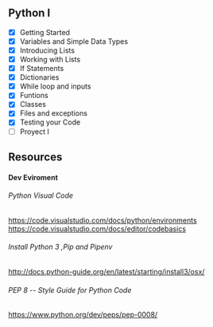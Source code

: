 ## Python I

- [x]  Getting Started
- [x]  Variables and Simple Data Types
- [x]  Introducing Lists
- [x]  Working with Lists 
- [x]  If Statements
- [x]  Dictionaries
- [x]  While loop and inputs
- [x]  Funtions
- [x]  Classes
- [x]  Files and exceptions
- [x]  Testing your Code
- [ ]  Proyect I

## Resources 

#### Dev Eviroment 

###### Python Visual Code
https://code.visualstudio.com/docs/python/environments
https://code.visualstudio.com/docs/editor/codebasics 

######  Install Python 3 ,Pip and Pipenv
http://docs.python-guide.org/en/latest/starting/install3/osx/

###### PEP 8 -- Style Guide for Python Code
https://www.python.org/dev/peps/pep-0008/